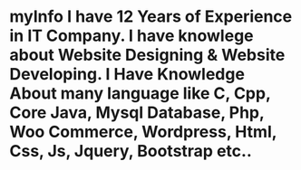 # myInfo I have 12 Years of Experience in IT Company. I have knowlege about Website Designing & Website Developing. I Have Knowledge About many language like C, Cpp, Core Java, Mysql Database, Php, Woo Commerce, Wordpress, Html, Css, Js, Jquery, Bootstrap etc..

